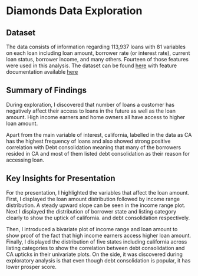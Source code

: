 # Diamonds Data Exploration

## Dataset

The data consists of information regarding 113,937 loans with 81 variables on each loan including loan amount, borrower rate (or interest rate), current loan status, borrower income, and many others. Fourteen of those features were used in this analysis. The dataset can be found [here](https://www.google.com/url?q=https://s3.amazonaws.com/udacity-hosted-downloads/ud651/prosperLoanData.csv&sa=D&ust=1581581520570000) with feature documentation available [here](https://www.google.com/url?q=https://docs.google.com/spreadsheet/ccc?key%3D0AllIqIyvWZdadDd5NTlqZ1pBMHlsUjdrOTZHaVBuSlE%26usp%3Dsharing&sa=D&ust=1554486256024000)

## Summary of Findings

During exploration, I discovered that number of loans a customer has negatively affect their access to loans in the future as well as the loan amount. High income earners and home owners all have access to higher loan amount. 

Apart from the main variable of interest, california, labelled in the data as CA has the highest frequency of loans and also showed strong positive correlation with Debt consolidation meaning that many of the borrowers resided in CA and most of them listed debt consolidation as their reason for accessing loan. 


## Key Insights for Presentation

For the presentation, I highlighted the variables that affect the loan amount. First, I displayed the loan amount distribution followed by income range distribution. A steady upward slope can be seen in the income range plot. Next I displayed the distribution of borrower state and listing category clearly to show the uptick of california. and debt consolidation respectively. 

Then, I introduced a bivariate plot of income range and loan amount to show proof of the fact that high income earners access higher loan amount. Finally, I displayed the distribution of five states including california across listing categories to show the correlation between debt consolidation and CA upticks in their univariate plots. 
On the side, it was discovered during exploratory analysis is that even though debt consolidation is popular, it has lower prosper score. 
